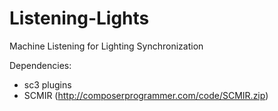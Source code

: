 Listening-Lights
================

Machine Listening for Lighting Synchronization

Dependencies:
- sc3 plugins
- SCMIR (http://composerprogrammer.com/code/SCMIR.zip)
